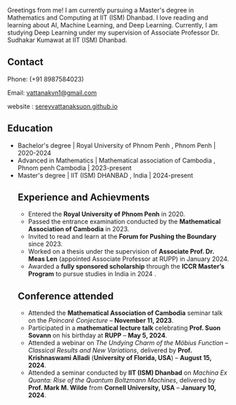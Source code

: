 

  Greetings from me! I am currently pursuing a Master's degree in Mathematics and Computing at IIT (ISM) Dhanbad. I love reading and learning about AI, Machine Learning, and Deep Learning. Currently, I am studying Deep Learning under my supervision of Associate Professor Dr. Sudhakar Kumawat at IIT (ISM) Dhanbad.
  

  <section>
    <h2>Contact</h2>
    <p>Phone:  (+91 8987584023) </p>
    <p>Email: <a href="mailto:[Your Email Address]">vattanakvn1@gmail.com</a></p>
    <p>website : <a href="https://sereyvattanaksuon.github.io/" target="_blank">sereyvattanaksuon.github.io</a></p>
  </section>

  <section>
    <h2>Education</h2>
    <ul>
      <li> Bachelor's degree | Royal University of Phnom Penh , Phnom Penh | 2020-2024 </li>
      <li> Advanced in Mathematics | Mathematical association of Cambodia , Phnom penh Cambodia | 2023-present </li>
      <li> Master's degree | IIT (ISM) DHANBAD , India | 2024-present </li>
    

  <section>
    <section>
    <h2>Experience and Achievments</h2>
    <ul>
        <li>Entered the <strong>Royal University of Phnom Penh</strong> in 2020.</li>
        <li>Passed the entrance examination conducted by the <strong>Mathematical Association of Cambodia</strong> in 2023.</li>
        <li>Invited to read and learn at the <strong>Forum for Pushing the Boundary</strong> since 2023.</li>
        <li>Worked on a thesis under the supervision of <strong>Associate Prof. Dr. Meas Len</strong> (appointed Associate Professor at RUPP) in January 2024.</li>
        <li>Awarded a <strong>fully sponsored scholarship</strong> through the <strong>ICCR Master’s Program</strong> to pursue studies in India in 2024 .</li>
    </ul>
</section>
</section>
  <h2>Conference attended</h2>
    <ul>
      <li>Attended the <strong>Mathematical Association of Cambodia</strong> seminar talk on the <em>Poincaré Conjecture</em> – <strong>November 11, 2023</strong>.</li>
      <li>Participated in a <strong>mathematical lecture talk</strong> celebrating <strong>Prof. Suon Sovann</strong> on his birthday at <strong>RUPP</strong> – <strong>May 5, 2024</strong>.</li>
       <li>Attended a webinar on <em>The Undying Charm of the Möbius Function – Classical Results and New Variations</em>, delivered by <strong>Prof. Krishnaswami Alladi</strong> (<strong>University of Florida, USA</strong>) – <strong>August 15, 2024</strong>.</li>
        <li>Attended a seminar conducted by <strong>IIT (ISM) Dhanbad</strong> on <em>Machina Ex Quanta: Rise of the Quantum Boltzmann Machines</em>, delivered by <strong>Prof. Mark M. Wilde</strong> from <strong>Cornell University, USA</strong> – <strong>January 10, 2024</strong>.</li>
        
</body>
</html>

